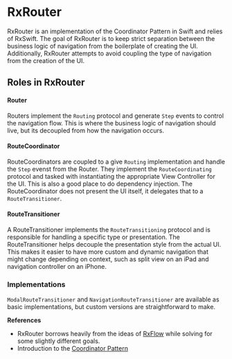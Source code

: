 # RxRouter
RxRouter is an implementation of the Coordinator Pattern in Swift and relies of RxSwift. The goal of RxRouter is to keep strict separation between the business logic of navigation from the boilerplate of creating the UI. Additionally, RxRouter attempts to avoid coupling the type of navigation from the creation of the UI.

## Roles in RxRouter

#### Router
Routers implement the `Routing` protocol and generate `Step` events to control the navigation flow. This is where the business logic of navigation should live, but its decoupled from how the navigation occurs.

#### RouteCoordinator
RouteCoordinators are coupled to a give `Routing` implementation and handle the `Step` evenst from the Router. They implement the `RouteCoordinating` protocol and tasked with instantiating the appropriate View Controller for the UI. This is also a good place to do dependency injection. The RouteCoordinator does not present the UI itself, it delegates that to a `RouteTransitioner`.

#### RouteTransitioner
A RouteTransitioner implements the `RouteTransitioning` protocol and is responsible for handling a specific type or presentation. The RouteTransitioner helps decouple the presentation style from the actual UI. This makes it easier to have more custom and dynamic navigation that might change depending on context, such as split view on an iPad and navigation controller on an iPhone.

### Implementations
`ModalRouteTransitioner` and `NavigationRouteTransitioner` are available as basic implementations, but custom versions are straightforward to make.

__References__
- RxRouter borrows heavily from the ideas of [RxFlow](https://github.com/RxSwiftCommunity/RxFlow) while solving for some slightly different goals.
- Introduction to the [Coordinator Pattern](https://www.hackingwithswift.com/articles/71/how-to-use-the-coordinator-pattern-in-ios-apps)
